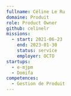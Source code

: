 ```yaml
---
fullname: Céline Le Ru
domaine: Produit
role: Product Owner
github: celinelr
missions:
  - start: 2021-06-23
    end: 2023-01-30
    status: service
    employer: OCTO
startups:
  - e-mjpm
  - Domifa
competences:
  - Gestion de Produit
---
```

